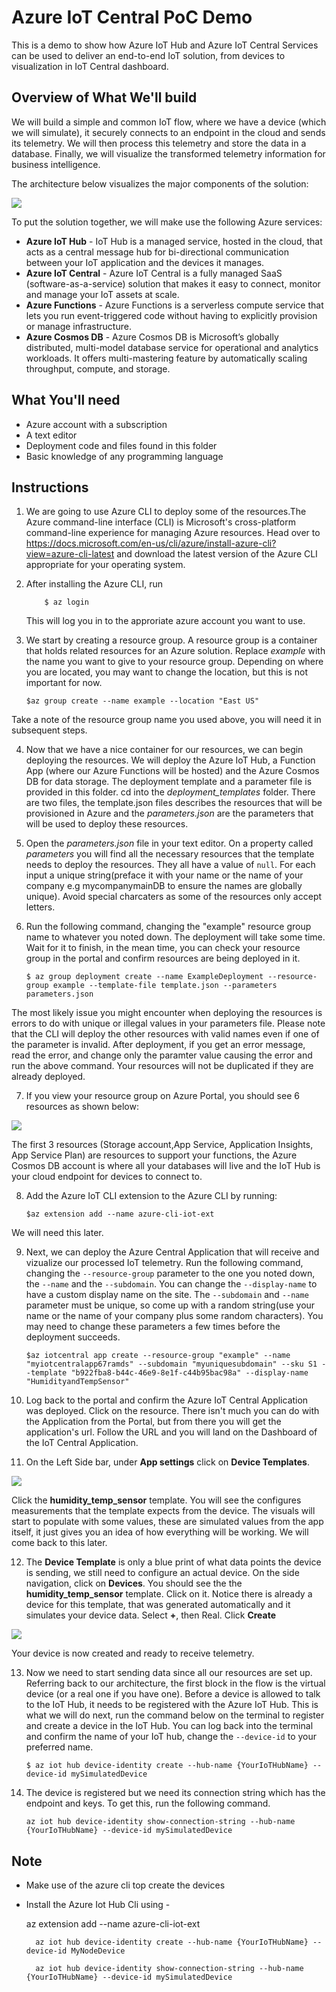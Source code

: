 # Azure IoT Central PoC Demo

This is a demo to show how Azure IoT Hub and Azure IoT Central Services can be used to deliver an end-to-end IoT solution, from devices to visualization in IoT Central dashboard.

## Overview of What We'll build

We will build a simple and common IoT flow, where we have a device (which we will simulate), it securely connects to an endpoint in the cloud and sends its telemetry. We will then process this telemetry and store the data in a database. Finally, we will visualize the transformed telemetry information for business intelligence.

The architecture below visualizes the major components of the solution:

![](assets/architecture.png)

To put the solution together, we will make use the following Azure services:

- **Azure IoT Hub** - IoT Hub is a managed service, hosted in the cloud, that acts as a central message hub for bi-directional communication between your IoT application and the devices it manages.
- **Azure IoT Central** - Azure IoT Central is a fully managed SaaS (software-as-a-service) solution that makes it easy to connect, monitor and manage your IoT assets at scale.
- **Azure Functions** - Azure Functions is a serverless compute service that lets you run event-triggered code without having to explicitly provision or manage infrastructure.
- **Azure Cosmos DB** - Azure Cosmos DB is Microsoft’s globally distributed, multi-model database service for operational and analytics workloads. It offers multi-mastering feature by automatically scaling throughput, compute, and storage.

## What You'll need

- Azure account with a subscription
- A text editor
- Deployment code and files found in this folder
- Basic knowledge of any programming language

## Instructions

1.  We are going to use Azure CLI to deploy some of the resources.The Azure command-line interface (CLI) is Microsoft's cross-platform command-line experience for managing Azure resources. Head over to https://docs.microsoft.com/en-us/cli/azure/install-azure-cli?view=azure-cli-latest and download the latest version of the Azure CLI appropriate for your operating system.
2.  After installing the Azure CLI, run

            $ az login

    This will log you in to the approriate azure account you want to use.

3.  We start by creating a resource group. A resource group is a container that holds related resources for an Azure solution. Replace _example_ with the name you want to give to your resource group. Depending on where you are located, you may want to change the location, but this is not important for now.

        $az group create --name example --location "East US"

Take a note of the resource group name you used above, you will need it in subsequent steps.

4.  Now that we have a nice container for our resources, we can begin deploying the resources. We will deploy the Azure IoT Hub, a Function App (where our Azure Functions will be hosted) and the Azure Cosmos DB for data storage. The deployment template and a parameter file is provided in this folder. cd into the _deployment_templates_ folder. There are two files, the template.json files describes the resources that will be provisioned in Azure and the _parameters.json_ are the parameters that will be used to deploy these resources.
5.  Open the _parameters.json_ file in your text editor. On a property called _parameters_ you will find all the necessary resources that the template needs to deploy the resources. They all have a value of `null`. For each input a unique string(preface it with your name or the name of your company e.g mycompanymainDB to ensure the names are globally unique). Avoid special charcaters as some of the resources only accept letters.
6.  Run the following command, changing the "example" resource group name to whatever you noted down. The deployment will take some time. Wait for it to finish, in the mean time, you can check your resource group in the portal and confirm resources are being deployed in it.

        $ az group deployment create --name ExampleDeployment --resource-group example --template-file template.json --parameters parameters.json

The most likely issue you might encounter when deploying the resources is errors to do with unique or illegal values in your parameters file. Please note that the CLI will deploy the other resources with valid names even if one of the parameter is invalid. After deployment, if you get an error message, read the error, and change only the paramter value causing the error and run the above command. Your resources will not be duplicated if they are already deployed.

7. If you view your resource group on Azure Portal, you should see 6 resources as shown below:

![](assets/deployed.PNG)

The first 3 resources (Storage account,App Service, Application Insights, App Service Plan) are resources to support your functions, the Azure Cosmos DB account is where all your databases will live and the IoT Hub is your cloud endpoint for devices to connect to.

8.  Add the Azure IoT CLI extension to the Azure CLI by running:

        $az extension add --name azure-cli-iot-ext

We will need this later.

9.  Next, we can deploy the Azure Central Application that will receive and vizualize our processed IoT telemetry. Run the following command, changing the `--resource-group` parameter to the one you noted down, the `--name` and the `--subdomain`. You can change the `--display-name` to have a custom display name on the site. The `--subdomain` and `--name` parameter must be unique, so come up with a random string(use your name or the name of your company plus some random characters). You may need to change these parameters a few times before the deployment succeeds.

        $az iotcentral app create --resource-group "example" --name "myiotcentralapp67ramds" --subdomain "myuniquesubdomain" --sku S1 --template "b922fba8-b44c-46e9-8e1f-c44b95bac98a" --display-name "HumidityandTempSensor"

10. Log back to the portal and confirm the Azure IoT Central Application was deployed. Click on the resource. There isn't much you can do with the Application from the Portal, but from there you will get the application's url. Follow the URL and you will land on the Dashboard of the IoT Central Application.

11. On the Left Side bar, under **App settings** click on **Device Templates**.

![](assets/devicet.PNG)

Click the **humidity_temp_sensor** template. You will see the configures measurements that the template expects from the device. The visuals will start to populate with some values, these are simulated values from the app itself, it just gives you an idea of how everything will be working. We will come back to this later.

12. The **Device Template** is only a blue print of what data points the device is sending, we still need to configure an actual device. On the side navigation, click on **Devices**. You should see the the **humidity_temp_sensor** template. Click on it. Notice there is already a device for this template, that was generated automatically and it simulates your device data. Select **+**, then Real. Click **Create**

![](assets/created.PNG)

Your device is now created and ready to receive telemetry.

13. Now we need to start sending data since all our resources are set up. Referring back to our architecture, the first block in the flow is the virtual device (or a real one if you have one). Before a device is allowed to talk to the IoT Hub, it needs to be registered with the Azure IoT Hub. This is what we will do next, run the command below on the terminal to register and create a device in the IoT Hub. You can log back into the terminal and confirm the name of your IoT hub, change the `--device-id` to your preferred name.

        $ az iot hub device-identity create --hub-name {YourIoTHubName} --device-id mySimulatedDevice

14. The device is registered but we need its connection string which has the endpoint and keys. To get this, run the following command.

        az iot hub device-identity show-connection-string --hub-name {YourIoTHubName} --device-id mySimulatedDevice

## Note

- Make use of the azure cli top create the devices
- Install the Azure Iot Hub Cli using -

  az extension add --name azure-cli-iot-ext

        az iot hub device-identity create --hub-name {YourIoTHubName} --device-id MyNodeDevice

        az iot hub device-identity show-connection-string --hub-name {YourIoTHubName} --device-id mySimulatedDevice
